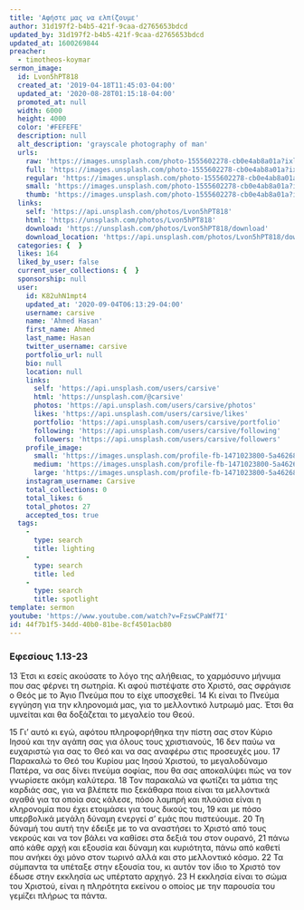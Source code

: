 ```yaml
---
title: 'Αφήστε μας να ελπίζουμε'
author: 31d197f2-b4b5-421f-9caa-d2765653bdcd
updated_by: 31d197f2-b4b5-421f-9caa-d2765653bdcd
updated_at: 1600269844
preacher:
  - timotheos-koymar
sermon_image:
  id: Lvon5hPT818
  created_at: '2019-04-18T11:45:03-04:00'
  updated_at: '2020-08-28T01:15:18-04:00'
  promoted_at: null
  width: 6000
  height: 4000
  color: '#FEFEFE'
  description: null
  alt_description: 'grayscale photography of man'
  urls:
    raw: 'https://images.unsplash.com/photo-1555602278-cb0e4ab8a01a?ixlib=rb-1.2.1&ixid=eyJhcHBfaWQiOjE2Mzc0OX0'
    full: 'https://images.unsplash.com/photo-1555602278-cb0e4ab8a01a?ixlib=rb-1.2.1&q=85&fm=jpg&crop=entropy&cs=srgb&ixid=eyJhcHBfaWQiOjE2Mzc0OX0'
    regular: 'https://images.unsplash.com/photo-1555602278-cb0e4ab8a01a?ixlib=rb-1.2.1&q=80&fm=jpg&crop=entropy&cs=tinysrgb&w=1080&fit=max&ixid=eyJhcHBfaWQiOjE2Mzc0OX0'
    small: 'https://images.unsplash.com/photo-1555602278-cb0e4ab8a01a?ixlib=rb-1.2.1&q=80&fm=jpg&crop=entropy&cs=tinysrgb&w=400&fit=max&ixid=eyJhcHBfaWQiOjE2Mzc0OX0'
    thumb: 'https://images.unsplash.com/photo-1555602278-cb0e4ab8a01a?ixlib=rb-1.2.1&q=80&fm=jpg&crop=entropy&cs=tinysrgb&w=200&fit=max&ixid=eyJhcHBfaWQiOjE2Mzc0OX0'
  links:
    self: 'https://api.unsplash.com/photos/Lvon5hPT818'
    html: 'https://unsplash.com/photos/Lvon5hPT818'
    download: 'https://unsplash.com/photos/Lvon5hPT818/download'
    download_location: 'https://api.unsplash.com/photos/Lvon5hPT818/download'
  categories: {  }
  likes: 164
  liked_by_user: false
  current_user_collections: {  }
  sponsorship: null
  user:
    id: K82uhN1mpt4
    updated_at: '2020-09-04T06:13:29-04:00'
    username: carsive
    name: 'Ahmed Hasan'
    first_name: Ahmed
    last_name: Hasan
    twitter_username: carsive
    portfolio_url: null
    bio: null
    location: null
    links:
      self: 'https://api.unsplash.com/users/carsive'
      html: 'https://unsplash.com/@carsive'
      photos: 'https://api.unsplash.com/users/carsive/photos'
      likes: 'https://api.unsplash.com/users/carsive/likes'
      portfolio: 'https://api.unsplash.com/users/carsive/portfolio'
      following: 'https://api.unsplash.com/users/carsive/following'
      followers: 'https://api.unsplash.com/users/carsive/followers'
    profile_image:
      small: 'https://images.unsplash.com/profile-fb-1471023800-5a4626855aab.jpg?ixlib=rb-1.2.1&q=80&fm=jpg&crop=faces&cs=tinysrgb&fit=crop&h=32&w=32'
      medium: 'https://images.unsplash.com/profile-fb-1471023800-5a4626855aab.jpg?ixlib=rb-1.2.1&q=80&fm=jpg&crop=faces&cs=tinysrgb&fit=crop&h=64&w=64'
      large: 'https://images.unsplash.com/profile-fb-1471023800-5a4626855aab.jpg?ixlib=rb-1.2.1&q=80&fm=jpg&crop=faces&cs=tinysrgb&fit=crop&h=128&w=128'
    instagram_username: Carsive
    total_collections: 0
    total_likes: 6
    total_photos: 27
    accepted_tos: true
  tags:
    -
      type: search
      title: lighting
    -
      type: search
      title: led
    -
      type: search
      title: spotlight
template: sermon
youtube: 'https://www.youtube.com/watch?v=FzswCPaWf7I'
id: 44f7b1f5-34dd-40b0-81be-8cf4501acb80
---
```

### Εφεσίους 1.13-23

13 Έτσι κι εσείς ακούσατε το λόγο της αλήθειας, το χαρμόσυνο μήνυμα που σας φέρνει τη σωτηρία. Κι αφού πιστέψατε στο Χριστό, σας σφράγισε ο Θεός με το Άγιο Πνεύμα που το είχε υποσχεθεί. 14 Κι είναι το Πνεύμα εγγύηση για την κληρονομιά μας, για το μελλοντικό λυτρωμό μας. Έτσι θα υμνείται και θα δοξάζεται το μεγαλείο του Θεού.

15 Γι’ αυτό κι εγώ, αφότου πληροφορήθηκα την πίστη σας στον Κύριο Ιησού και την αγάπη σας για όλους τους χριστιανούς, 16 δεν παύω να ευχαριστώ για σας το Θεό και να σας αναφέρω στις προσευχές μου. 17 Παρακαλώ το Θεό του Κυρίου μας Ιησού Χριστού, το μεγαλοδύναμο Πατέρα, να σας δίνει πνεύμα σοφίας, που θα σας αποκαλύψει πώς να τον γνωρίσετε ακόμη καλύτερα. 18 Τον παρακαλώ να φωτίζει τα μάτια της καρδιάς σας, για να βλέπετε πιο ξεκάθαρα ποια είναι τα μελλοντικά αγαθά για τα οποία σας κάλεσε, πόσο λαμπρή και πλούσια είναι η κληρονομία που έχει ετοιμάσει για τους δικούς του, 19 και με πόσο υπερβολικά μεγάλη δύναμη ενεργεί σ’ εμάς που πιστεύουμε. 20 Τη δύναμή του αυτή την έδειξε με το να αναστήσει το Χριστό από τους νεκρούς και να τον βάλει να καθίσει στα δεξιά του στον ουρανό, 21 πάνω από κάθε αρχή και εξουσία και δύναμη και κυριότητα, πάνω από καθετί που ανήκει όχι μόνο στον τωρινό αλλά και στο μελλοντικό κόσμο. 22 Τα σύμπαντα τα υπέταξε στην εξουσία του, κι αυτόν τον ίδιο το Χριστό τον έδωσε στην εκκλησία ως υπέρτατο αρχηγό. 23 Η εκκλησία είναι το σώμα του Χριστού, είναι η πληρότητα εκείνου ο οποίος με την παρουσία του γεμίζει πλήρως τα πάντα.